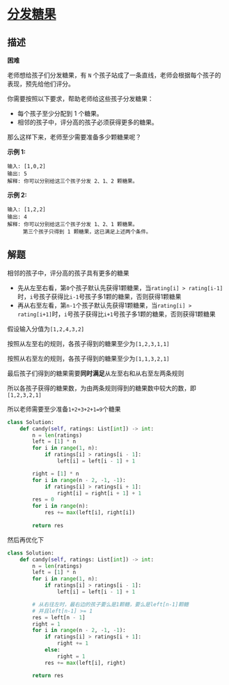 # [分发糖果](https://leetcode-cn.com/problems/candy/)

## 描述

**困难**

老师想给孩子们分发糖果，有 `N` 个孩子站成了一条直线，老师会根据每个孩子的表现，预先给他们评分。

你需要按照以下要求，帮助老师给这些孩子分发糖果：

- 每个孩子至少分配到 1 个糖果。
- 相邻的孩子中，评分高的孩子必须获得更多的糖果。

那么这样下来，老师至少需要准备多少颗糖果呢？

**示例 1:**

```
输入: [1,0,2]
输出: 5
解释: 你可以分别给这三个孩子分发 2、1、2 颗糖果。
```

**示例 2:**

```
输入: [1,2,2]
输出: 4
解释: 你可以分别给这三个孩子分发 1、2、1 颗糖果。
     第三个孩子只得到 1 颗糖果，这已满足上述两个条件。
```

## 解题

相邻的孩子中，评分高的孩子具有更多的糖果

- 先从左至右看，第`0`个孩子默认先获得1颗糖果，当`rating[i] > rating[i-1]`时，`i`号孩子获得比`i-1`号孩子多1颗的糖果，否则获得1颗糖果
- 再从右至左看，第`n-1`个孩子默认先获得1颗糖果，当`rating[i] > rating[i+1]`时，`i`号孩子获得比`i+1`号孩子多1颗的糖果，否则获得1颗糖果

假设输入分值为`[1,2,4,3,2]`

按照从左至右的规则，各孩子得到的糖果至少为`[1,2,3,1,1]`

按照从右至左的规则，各孩子得到的糖果至少为`[1,1,3,2,1]`

最后孩子们得到的糖果需要**同时满足**从左至右和从右至左两条规则

所以各孩子获得的糖果数，为由两条规则得到的糖果数中较大的数，即`[1,2,3,2,1]`

所以老师需要至少准备`1+2+3+2+1=9`个糖果

```python
class Solution:
    def candy(self, ratings: List[int]) -> int:
        n = len(ratings)
        left = [1] * n
        for i in range(1, n):
            if ratings[i] > ratings[i - 1]:
                left[i] = left[i - 1] + 1

        right = [1] * n
        for i in range(n - 2, -1, -1):
            if ratings[i] > ratings[i + 1]:
                right[i] = right[i + 1] + 1
        res = 0
        for i in range(n):
            res += max(left[i], right[i])
            
        return res
```

然后再优化下

```python
class Solution:
    def candy(self, ratings: List[int]) -> int:
        n = len(ratings)
        left = [1] * n
        for i in range(1, n):
            if ratings[i] > ratings[i - 1]:
                left[i] = left[i - 1] + 1

        # 从右往左时，最右边的孩子要么是1颗糖，要么是left[n-1]颗糖
        # 并且left[n-1] >= 1
        res = left[n - 1]
        right = 1
        for i in range(n - 2, -1, -1):
            if ratings[i] > ratings[i + 1]:
                right += 1
            else:
                right = 1
            res += max(left[i], right)

        return res
```



​	



